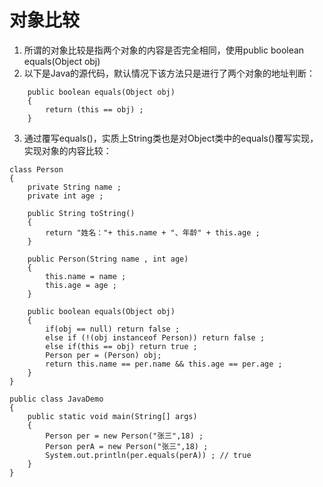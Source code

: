# 对象比较
1. 所谓的对象比较是指两个对象的内容是否完全相同，使用public boolean equals(Object obj)
2. 以下是Java的源代码，默认情况下该方法只是进行了两个对象的地址判断：
```
	public boolean equals(Object obj)
	{
		return (this == obj) ;
	}
```
3. 通过覆写equals()，实质上String类也是对Object类中的equals()覆写实现，实现对象的内容比较：

```
class Person
{
	private String name ;
	private int age ;

	public String toString()
	{
		return "姓名："+ this.name + "、年龄" + this.age ;
	}

	public Person(String name , int age)
	{
		this.name = name ;
		this.age = age ;
	}

	public boolean equals(Object obj)
	{
		if(obj == null) return false ;
		else if (!(obj instanceof Person)) return false ;
		else if(this == obj) return true ;
		Person per = (Person) obj;
		return this.name == per.name && this.age == per.age ;
	}
}

public class JavaDemo
{
	public static void main(String[] args)
	{
		Person per = new Person("张三",18) ;
		Person perA = new Person("张三",18) ;
		System.out.println(per.equals(perA)) ; // true
	}
}
```

